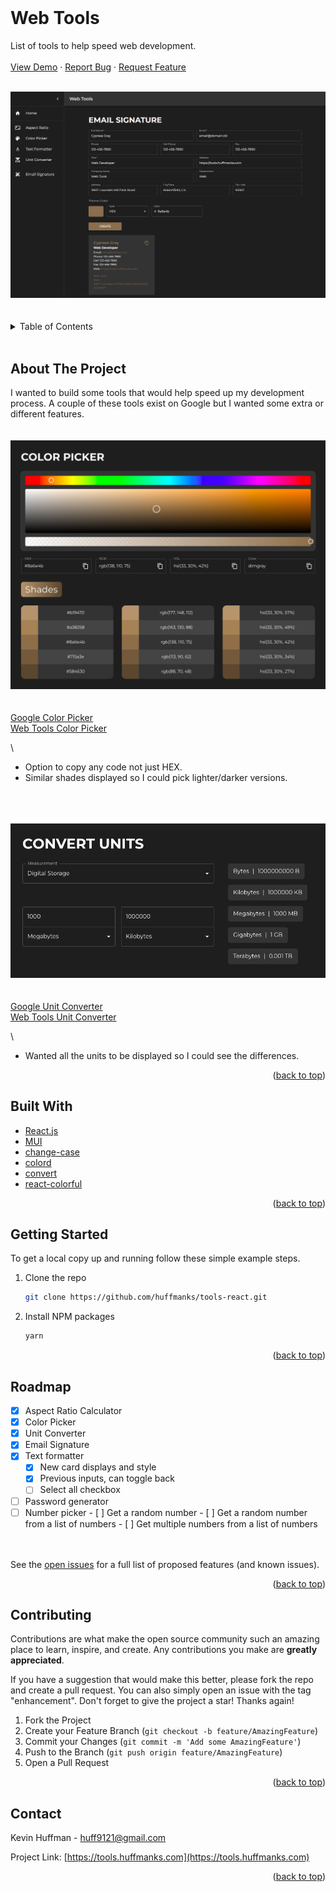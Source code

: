 <div id="top"></div>
<br />

<div>
    <h1>Web Tools</h1>
    <p>
        List of tools to help speed web development.
        <br />
        <br />
        <a href="https://tools.huffmanks.com">View Demo</a>
        ·
        <a href="https://github.com/huffmanks/tools-react/issues">Report Bug</a>
        ·
        <a href="https://github.com/huffmanks/tools-react/issues">Request Feature</a>
    </p>
    <br />
    <a href="https://tools.huffmanks.com">
        <img src="https://github.com/huffmanks/tools-react/blob/main/public/images/tools-preview.png" alt="example screenshot">
    </a>
</div>

<br />
<br />

<!-- TABLE OF CONTENTS -->
<details>
  <summary>Table of Contents</summary>
  <ol>
    <li><a href="#about-the-project">About The Project</a></li>
    <li><a href="#built-with">Built With</a></li>
    <li><a href="#getting-started">Getting Started</a></li>
    <li><a href="#roadmap">Roadmap</a></li>
    <li><a href="#contributing">Contributing</a></li>
    <li><a href="#contact">Contact</a></li>
  </ol>
</details>
<br />

<!-- ABOUT THE PROJECT -->

## About The Project

I wanted to build some tools that would help speed up my development process. A couple of these tools exist on Google but I wanted some extra or different features.
\
\
\
![Color Picker](https://github.com/huffmanks/tools-react/blob/main/public/images/color-picker-preview.png)
\
\
\
[Google Color Picker](https://www.google.com/search?q=color+picker)
\
[Web Tools Color Picker](https://tools.huffmanks/color-picker)

\

-   Option to copy any code not just HEX.
-   Similar shades displayed so I could pick lighter/darker versions.

\
\
\
![Unit Converter](https://github.com/huffmanks/tools-react/blob/main/public/images/unit-converter-preview.png)
\
\
\
[Google Unit Converter](https://www.google.com/search?q=unit+converter)
\
[Web Tools Unit Converter](https://tools.huffmanks/unit-converter)

\

-   Wanted all the units to be displayed so I could see the differences.

<p align="right">(<a href="#top">back to top</a>)</p>

<!-- BUILT WITH -->

## Built With

-   [React.js](https://reactjs.org/)
-   [MUI](https://mui.com/)
-   [change-case](https://www.npmjs.com/package/change-case)
-   [colord](https://www.npmjs.com/package/colord)
-   [convert](https://www.npmjs.com/package/convert)
-   [react-colorful](https://www.npmjs.com/package/react-colorful)

<p align="right">(<a href="#top">back to top</a>)</p>

<!-- GETTING STARTED -->

## Getting Started

To get a local copy up and running follow these simple example steps.

1. Clone the repo
    ```sh
    git clone https://github.com/huffmanks/tools-react.git
    ```
2. Install NPM packages
    ```sh
    yarn
    ```

<p align="right">(<a href="#top">back to top</a>)</p>

<!-- ROADMAP -->

## Roadmap

-   [x] Aspect Ratio Calculator
-   [x] Color Picker
-   [x] Unit Converter
-   [x] Email Signature
-   [x] Text formatter
    -   [x] New card displays and style
    -   [x] Previous inputs, can toggle back
    -   [ ] Select all checkbox
-   [ ] Password generator
-   [ ] Number picker - [ ] Get a random number - [ ] Get a random number from a list of numbers - [ ] Get multiple numbers from a list of numbers

\
 \
 See the [open issues](https://github.com/huffmanks/tools-react/issues) for a full list of proposed features (and known issues).

<p align="right">(<a href="#top">back to top</a>)</p>

<!-- CONTRIBUTING -->

## Contributing

Contributions are what make the open source community such an amazing place to learn, inspire, and create. Any contributions you make are **greatly appreciated**.

If you have a suggestion that would make this better, please fork the repo and create a pull request. You can also simply open an issue with the tag "enhancement".
Don't forget to give the project a star! Thanks again!

1. Fork the Project
2. Create your Feature Branch (`git checkout -b feature/AmazingFeature`)
3. Commit your Changes (`git commit -m 'Add some AmazingFeature'`)
4. Push to the Branch (`git push origin feature/AmazingFeature`)
5. Open a Pull Request

<p align="right">(<a href="#top">back to top</a>)</p>

<!-- CONTACT -->

## Contact

Kevin Huffman - huff9121@gmail.com

Project Link: [https://tools.huffmanks.com](https://tools.huffmanks.com)

<p align="right">(<a href="#top">back to top</a>)</p>
